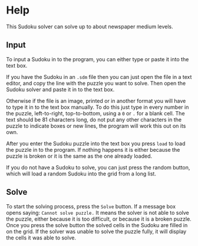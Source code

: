 Help
====

This Sudoku solver can solve up to about newspaper medium levels.

Input
-----

To input a Sudoku in to the program, you can either type or paste it
into the text box.

If you have the Sudoku in an `.sdm` file then you can just open the
file in a text editor, and copy the line with the puzzle you want to
solve. Then open the Sudoku solver and paste it in to the text box.

Otherwise if the file is an image, printed or in another format you
will have to type it in to the text box manually. To do this just type
in every number in the puzzle, left-to-right, top-to-bottom, using a
`0` or `.` for a blank cell. The text should be 81 characters long, do
not put any other characters in the puzzle to indicate boxes or new
lines, the program will work this out on its own.

After you enter the Sudoku puzzle into the text box you press `load`
to load the puzzle in to the program. If nothing happens it is either
because the puzzle is broken or it is the same as the one already
loaded.

If you do not have a Sudoku to solve, you can just press the random
button, which will load a random Sudoku into the grid from a long
list.

Solve
-----

To start the solving process, press the `Solve` button. If a message
box opens saying: `Cannot solve puzzle.` It means the solver is not
able to solve the puzzle, either because it is too difficult, or
because it is a broken puzzle. Once you press the solve button the
solved cells in the Sudoku are filled in on the grid. If the solver
was unable to solve the puzzle fully, it will display the cells it was
able to solve.
